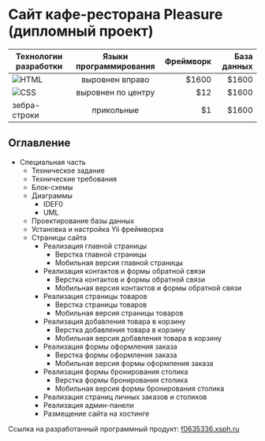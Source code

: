 # Сайт кафе-ресторана Pleasure (дипломный проект)

| Технологии разработки                                                                                             | Языки программирования | Фреймворк | База данных |
| ----------------------------------------------------------------------------------------------------------------- |:------------------:| -----:| -----:|
| ![HTML](https://img.shields.io/badge/-HTML-orange?style=for-the-badge&logo=HTML5&labelColor=FFF6E8)               | выровнен вправо    | $1600 | $1600 |
| ![CSS](https://img.shields.io/badge/-CSS-1572B5?style=for-the-badge&logo=CSS3&labelColor=EAEBFE&logoColor=1572B5) | выровнен по центру |   $12 | $1600 |
| зебра-строки  | прикольные         |    $1 | $1600 |

## Оглавление
- Специальная часть
  - Техническое задание  
  - Технические требования  
  - Блок-схемы
  - Диаграммы
    - IDEF0
    - UML
  - Проектирование базы данных  
  - Установка и настройка Yii фреймворка
  - Страницы сайта
    - Реализация главной страницы
      - Верстка главной страницы
      - Мобильная версия главной страницы
    - Реализация контактов и формы обратной связи
      - Верстка контактов и формы обратной связи
      - Мобильная версия контактов и формы обратной связи
    - Реализация страницы товаров
      - Верстка страницы товаров
      - Мобильная версия страницы товаров
    - Реализация добавления товара в корзину
      - Верстка добавления товара в корзину
      - Мобильная версия добавления товара в корзину
    - Реализация формы оформления заказа
      - Верстка формы оформления заказа
      - Мобильная версия формы оформления заказа
    - Реализация формы бронирования столика
      - Верстка формы бронирования столика
      - Мобильная версия формы бронирования столика
    - Реализация страниц личных заказов и столиков
    - Реализация админ-панели
    - Размещение сайта на хостинге
    
    
Ссылка на разработанный программный продукт: [f0635336.xsph.ru](http://f0635336.xsph.ru/)
